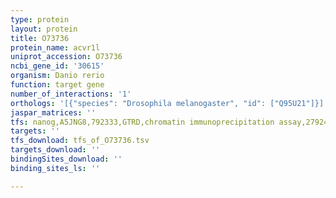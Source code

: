 ```yaml
---
type: protein
layout: protein
title: O73736
protein_name: acvr1l
uniprot_accession: O73736
ncbi_gene_id: '30615'
organism: Danio rerio
function: target gene
number_of_interactions: '1'
orthologs: '[{"species": "Drosophila melanogaster", "id": ["Q95U21"]}]'
jaspar_matrices: ''
tfs: nanog,A5JNG8,792333,GTRD,chromatin immunoprecipitation assay,27924024%5Buid%5D,No
targets: ''
tfs_download: tfs_of_O73736.tsv
targets_download: ''
bindingSites_download: ''
binding_sites_ls: ''

---
```

